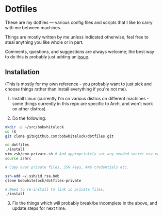 
# Dotfiles

These are my dotfiles &mdash; various config files and scripts that I like to
carry with me between machines.

Things are mostly written by me unless indicated otherwise; feel free to steal
anything you like whole or in part.

Comments, questions, and suggestions are always welcome; the best way to do
this is probably just adding an
[issue](https://github.com/bobwhitelock/dotfiles/issues).

## Installation

(This is mostly for my own reference - you probably want to just pick and
choose things rather than install everything if you're not me).

1. Install Linux (currently I'm on various distros on different machines - some
   things currently in this repo are specific to Arch, and won't work on other
   distros).

2. Do the following:
  ```bash
  mkdir -p ~/src/bobwhitelock
  cd !$
  git clone git@github.com:bobwhitelock/dotfiles.git

  cd dotfiles
  ./install
  vim zsh/env.private.sh # And appropriately set any needed secret env vars.
  source zshrc

  # Copy over private files, SSH keys, AWS credentials etc.

  ssh-add ~/.ssh/id_rsa.bob
  clone bobwhitelock/dotfiles-private

  # Need to re-install to link in private files.
  ./install

  ```

3. Fix the things which will probably break/be incomplete in the above, and
   update steps for next time.
